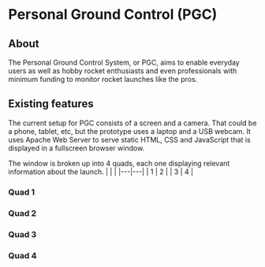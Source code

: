 # Personal Ground Control (PGC)

## About
The Personal Ground Control System, or PGC, aims to enable everyday users as well as hobby rocket enthusiasts and even professionals with minimum funding to monitor rocket launches like the pros.

## Existing features
The current setup for PGC consists of a screen and a camera. That could be a phone, tablet, etc, but the prototype uses a laptop and a USB webcam. It uses Apache Web Server to serve static HTML, CSS and JavaScript that is displayed in a fullscreen browser window.

The window is broken up into 4 quads, each one displaying relevant information about the launch.
|   |   |
|---|---|
| 1 | 2 |
| 3 | 4 |

### Quad 1

### Quad 2

### Quad 3

### Quad 4
